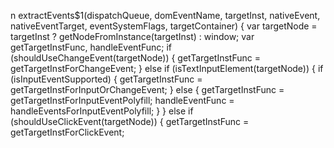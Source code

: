 n extractEvents$1(dispatchQueue, domEventName, targetInst, nativeEvent, nativeEventTarget, eventSystemFlags, targetContainer) {
          var targetNode = targetInst ? getNodeFromInstance(targetInst) : window;
          var getTargetInstFunc, handleEventFunc;
          if (shouldUseChangeEvent(targetNode)) {
            getTargetInstFunc = getTargetInstForChangeEvent;
          } else if (isTextInputElement(targetNode)) {
            if (isInputEventSupported) {
              getTargetInstFunc = getTargetInstForInputOrChangeEvent;
            } else {
              getTargetInstFunc = getTargetInstForInputEventPolyfill;
              handleEventFunc = handleEventsForInputEventPolyfill;
            }
          } else if (shouldUseClickEvent(targetNode)) {
            getTargetInstFunc = getTargetInstForClickEvent;
         